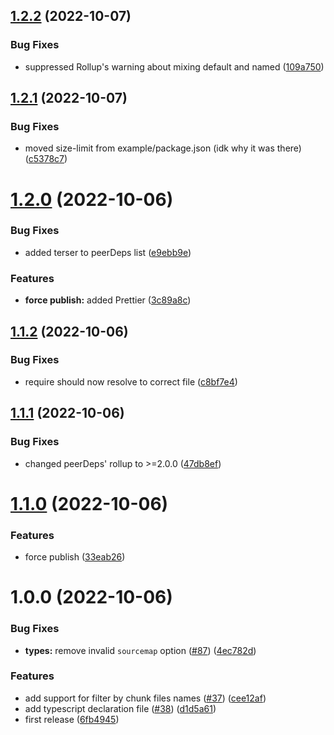 ## [1.2.2](https://github.com/DuCanhGH/rollup-plugin-terser/compare/v1.2.1...v1.2.2) (2022-10-07)


### Bug Fixes

* suppressed Rollup's warning about mixing default and named ([109a750](https://github.com/DuCanhGH/rollup-plugin-terser/commit/109a7508bf47f6c56a7045b870283efb3840764b))

## [1.2.1](https://github.com/DuCanhGH/rollup-plugin-terser/compare/v1.2.0...v1.2.1) (2022-10-07)


### Bug Fixes

* moved size-limit from example/package.json (idk why it was there) ([c5378c7](https://github.com/DuCanhGH/rollup-plugin-terser/commit/c5378c70c5e43a3e8c5e0543a90e91045af4aa76))

# [1.2.0](https://github.com/DuCanhGH/rollup-plugin-terser/compare/v1.1.2...v1.2.0) (2022-10-06)


### Bug Fixes

* added terser to peerDeps list ([e9ebb9e](https://github.com/DuCanhGH/rollup-plugin-terser/commit/e9ebb9eabc64e56e356ed3d1974bc40cd019ebf1))


### Features

* **force publish:** added Prettier ([3c89a8c](https://github.com/DuCanhGH/rollup-plugin-terser/commit/3c89a8c5bb250c5b8d86cbee22eea3a60a71737b))

## [1.1.2](https://github.com/DuCanhGH/rollup-plugin-terser/compare/v1.1.1...v1.1.2) (2022-10-06)


### Bug Fixes

* require should now resolve to correct file ([c8bf7e4](https://github.com/DuCanhGH/rollup-plugin-terser/commit/c8bf7e43926e98c44911cad220feb7fe5c5d2f0f))

## [1.1.1](https://github.com/DuCanhGH/rollup-plugin-terser/compare/v1.1.0...v1.1.1) (2022-10-06)


### Bug Fixes

* changed peerDeps' rollup to >=2.0.0 ([47db8ef](https://github.com/DuCanhGH/rollup-plugin-terser/commit/47db8ef16326f75d5adc600c5c6c997acc7dc96f))

# [1.1.0](https://github.com/DuCanhGH/rollup-plugin-terser/compare/v1.0.0...v1.1.0) (2022-10-06)


### Features

* force publish ([33eab26](https://github.com/DuCanhGH/rollup-plugin-terser/commit/33eab26c140937ec9c96fef54b8ec6e642e53e05))

# 1.0.0 (2022-10-06)


### Bug Fixes

* **types:** remove invalid `sourcemap` option ([#87](https://github.com/DuCanhGH/rollup-plugin-terser/issues/87)) ([4ec782d](https://github.com/DuCanhGH/rollup-plugin-terser/commit/4ec782d9eb65c08600686cb5ff3163c5b39f0029))


### Features

* add support for filter by chunk files names ([#37](https://github.com/DuCanhGH/rollup-plugin-terser/issues/37)) ([cee12af](https://github.com/DuCanhGH/rollup-plugin-terser/commit/cee12af550ee671865e03a8b546a81f191873b8b))
* add typescript declaration file ([#38](https://github.com/DuCanhGH/rollup-plugin-terser/issues/38)) ([d1d5a61](https://github.com/DuCanhGH/rollup-plugin-terser/commit/d1d5a61f8d86d56b80a9b56fa972531eb2d61842))
* first release ([6fb4945](https://github.com/DuCanhGH/rollup-plugin-terser/commit/6fb49458bebda68cfe3f15ffbc182ce706a831c3))

